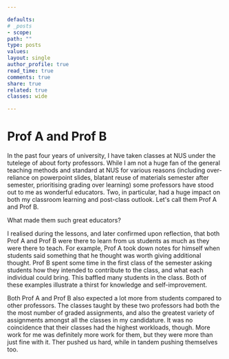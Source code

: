 ```yaml
---

defaults:
# _posts
- scope:
path: ""
type: posts
values:
layout: single
author_profile: true
read_time: true
comments: true
share: true
related: true
classes: wide

---
```


# Prof A and Prof B

In the past four years of university, I have taken classes at NUS under the tutelege of about forty professors. While I am not a huge fan of the general teaching methods and standard at NUS for various reasons (including over-reliance on powerpoint slides, blatant reuse of materials semester after semester, prioritising grading over learning) some professors have stood out to me as wonderful educators. Two, in particular, had a huge impact on both my classroom learning and post-class outlook. Let's call them Prof A and Prof B.

What made them such great educators?

I realised during the lessons, and later confirmed upon reflection, that both Prof A and Prof B were there to learn from us students as much as they were there to teach. For example, Prof A took down notes for himself when students said something that he thought was worth giving additional thought. Prof B spent some time in the first class of the semester asking students how they intended to contribute to the class, and what each individual could bring. This baffled many students in the class. Both of these examples illustrate a thirst for knowledge and self-improvement.

Both Prof A and Prof B also expected a lot more from students compared to other professors. The classes taught by these two professors had both the the most number of graded assignments, and also the greatest variety of assignments amongst all the classes in my candidature. It was no coincidence that their classes had the highest workloads, though. More work for me was definitely more work for them, but they were more than just fine with it. Ther pushed us hard, while in tandem pushing themselves too.




